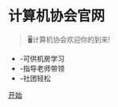 <!-- _coverpage.md -->

# **计算机协会官网** 

> 🖥计算机协会欢迎你的到来!

- -可供机房学习
- -指导老师带领
- -社团轻松

[开始](/master.md)
